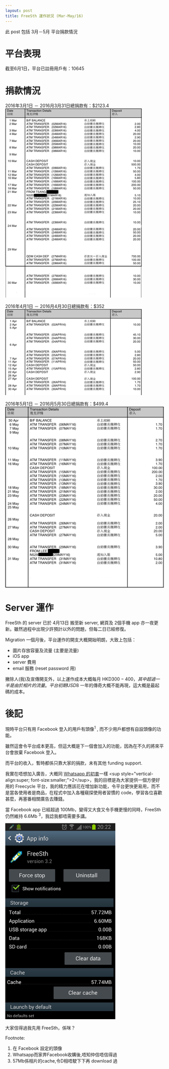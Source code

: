 ```yaml
---
layout: post
title: FreeSth 運作狀況 (Mar-May/16)
---
```


此 post 包括 3月－5月 平台捐款情況

# 平台表現

截至6月1日，平台已註冊用戶有：10645

# 捐款情況

2016年3月1日 － 2016月3月31日總捐款有：$2123.4
![alt text](/assets/mar-donation.png "FreeSth 3月份捐款數字")

2016年4月1日 － 2016月4月30日總捐款有：$352
![alt text](/assets/apr-donation.png "FreeSth 4月份捐款數字")

2016年5月1日 － 2016月5月30日總捐款有：$499.4
![alt text](/assets/may-donation.png "FreeSth 5月份捐款數字")

# Server 運作

FreeSth 的 server 已於 4月13日 搬至新 server, 網頁及 2個手機 app 亦一夜更新。雖然過程中出現少許預計以外的問題，但每二日已經修復。

Migration 一個月後，平台運作的開支大概開始明朗，大致上包括：

- 圖片存放容量及流量 (主要是流量)
- iOS app
- server 費用
- email 服務 (reset password 用)

撇除人(我)及宣傳開支外，以上運作成本大概每月 HKD$300-400，其中超過一半是由於相片的流量。
平台初期 USD$8 一年的傳奇大概不能再現，這大概是最起碼的成本。

# 後記

現時平台只有用 Facebook 登入的用戶有頭像<sup style="vertical-align:super; font-size:smaller;">1</sup> , 而不少用戶都想有自設頭像的功能。

雖然這會令平台成本更高，但這大概是下一個會加入的功能，因為在不久的將來平台會放棄 Facebook 登入。

而平台的收入，暫時都係只靠大家的捐款，未有其他 funding support.

我實在唔想加入廣告，大概同 [Whatsapp 的初衷](https://blog.whatsapp.com/245/Why-we-dont-sell-ads?)一樣 <sup style="vertical-align:super; font-size:smaller;">2</sup>，我的目標是為大家提供一個方便好用的 Freecycle 平台，我的精力應該花在增加新功能，令平台更快更易用，而不是當各使用者是商品，在程式中加入各種窺探使用者習慣的 code，學習各位喜歡甚麼，再塞番相關廣告去賺錢。

當 Facebook app 已經超過 100Mb，變得又大食又令手機更慢的同時，FreeSth 仍然維持 6.6Mb <sup style="vertical-align:super; font-size:smaller;">3</sup>，我諗我都唔需要多講。

<img src="/assets/android-app-size.png" alt="FreeSth android app size" style="max-width: 350px;"/>

大家信得過我先用 FreeSth，係咪？

Footnote:

1. 在 Facebook 設定的頭像
2. Whatsapp而家畀Facebook收購後,唔知仲信唔信得過
3. 57Mb係相片的cache,令D相唔駛下下再 download 過